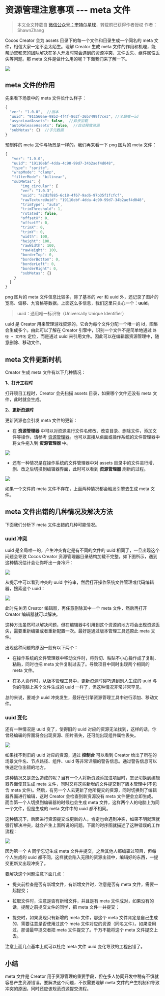 # 资源管理注意事项 --- meta 文件

> 本文全文转载自 [微信公众号：奎特尔星球](https://mp.weixin.qq.com/s/MykJaytb3t_oacude1cvIg)，转载前已获得作者授权
> 作者：ShawnZhang

Cocos Creator 会为 assets 目录下的每一个文件和目录生成一个同名的 meta 文件，相信大家一定不会太陌生。理解 Creator 生成 meta 文件的作用和机理，能帮助您和您的团队解决在多人开发时常会遇到的资源冲突、文件丢失、组件属性丢失等问题。那 meta 文件是做什么用的呢？下面我们来了解一下。

![](meta/missingscript.png)

## meta 文件的作用

先来看下场景中的 meta 文件长什么样子：

```js
{  
  "ver": "1.0.0",  //版本
  "uuid": "911560ae-98b2-4f4f-862f-36b7499f7ce3", //全局唯一id
  "asyncLoadAssets": false,  //异步加载
  "autoReleaseAssets": false,  //自动释放资源
  "subMetas": {}  //子元数据
}
```

预制件的 meta 文件与场景是一样的。我们再来看一下 png 图片的 meta 文件：

```js
{  
   "ver": "1.0.0",
   "uuid": "19110ebf-4dda-4c90-99d7-34b2aef4d048",
   "type": "sprite",
   "wrapMode": "clamp",
   "filterMode": "bilinear",
   "subMetas": {
       "img_circular": {
       "ver": "1.0.3",
       "uuid": "a2d1f885-6c18-4f67-9ad6-97b35f1fcfcf",
       "rawTextureUuid": "19110ebf-4dda-4c90-99d7-34b2aef4d048",
       "trimType": "auto",
       "trimThreshold": 1,
       "rotated": false,
       "offsetX": 0,
       "offsetY": 0,
       "trimX": 0,
       "trimY": 0,
       "width": 100,
       "height": 100,
       "rawWidth": 100,
       "rawHeight": 100,
       "borderTop": 0,
       "borderBottom": 0,
       "borderLeft": 0,
       "borderRight": 0,
       "subMetas": {}
    }
  }
}
```

png 图片的 meta 文件信息比较多，除了基本的 ver 和 uuid 外，还记录了图片的宽高、偏移、九宫格等数据。上面这么多信息，我们这里只关心一个：**uuid**。

> uuid：通用唯一标识符（Universally Unique Identifier）

uuid 是 Creator 用来管理游戏资源的。它会为每个文件分配一个唯一的 id，图集会生成多个。由此可以了解在 Creator 引擎中，识别一个文件不是简单地通过 `路径 + 文件名` 定位，而是通过 uuid 来引用文件。因此可以在编辑器资源管理中，随意删除、移动文件。

## meta 文件更新时机

Creator 生成 meta 文件有以下几种情况：

**1、打开工程时**

打开项目工程时，Creator 会先扫描 assets 目录，如果哪个文件还没有 meta 文件，此时就会生成。

**2、更新资源时**

更新资源也会引发 meta 文件的更新：

- 在 **资源管理器** 中可以对资源进行文件名修改、改变目录、删除文件，添加文件等操作，请参考 [资源管理器](../getting-started/basics/editor-panels/assets.md)。也可以直接从桌面或操作系统的文件管理器中将文件拖入到 **资源管理器** 中。

![](meta/add.png)

- 还有一种情况是在操作系统的文件管理器中对 assets 目录中的文件进行增、删、改之后切换到编辑器界面，此时可以看到 **资源管理器** 刷新的过程。

![](meta/refresh.png)

如果一个文件的 meta 文件不存在，上面两种情况都会触发引擎去生成 meta 文件。

## meta 文件出错的几种情况及解决方法

下面我们分析下 meta 文件出错的几种可能情况。

### uuid 冲突

uuid 是全局唯一的，产生冲突肯定是有不同的文件的 uuid 相同了，一旦出现这个问题会导致 Cocos Creator 资源管理器目录结构加载不完整。如下图所示，遇到这种情况估计会让你吓出一身冷汗：

![](meta/conflict.png)

从提示中可以看到冲突的 uuid 字符串，然后打开操作系统文件管理或代码编辑器，搜索这个 uuid：

![](meta/search_uuid.png)

此时先关闭 Creator 编辑器，再任意删除其中一个 meta 文件，然后再打开 Creator 编辑器就可以解决。

这种方法虽然可以解决问题，但在编辑器中引用到这个资源的地方将会出现资源丢失，需要重新编辑或者重新配置一次。最好是通过版本管理工具还原此 meta 文件。

出现这种问题的原因一般有以下两个：

- 在操作系统的文件管理器中移动文件时，将剪切、粘贴不小心操作成了复制、粘贴，同时也把 meta 文件复制过去了。导致项目中同时出现两个相同的 meta 文件。

- 在多人协作时，从版本管理工具中，更新资源时碰巧遇到别人生成的 uuid 与你的电脑上某个文件生成的 uuid 一样了，但这种情况非常非常罕见。

总的来说，要减少 uuid 冲突发生，最好在引擎资源管理工具中进行添加、移动文件。

### uuid 变化

还有一种情况是 uuid 变了，使得旧的 uuid 对应的资源无法找到，这样的话，你曾经编辑的界面将会出现资源、图片丢失，还可能出现组件属性丢失。

![](meta/lost.png)

如果找不到旧的 uuid 对应的资源，通过 **控制台** 可以看到 Creator 给出了所在的场景文件名、节点路径、组件、uuid 等非常详细的警告信息。通过警告信息可以快速定位出错的地方。

这种情况又是怎么造成的呢？当有一个人将新资源添加进项目时，忘记切换到编辑器界面使其生成 meta 文件，同时又将这些新增的文件提交到了版本管理中(不包含 meta 文件)。然后，有另一个人去更新了他所提交的资源，同时切换到了编辑器界面进行编辑，这时 Creator 会检查到新资源没有 meta 文件便会立即生成。而当第一个人切换到编辑器的时候也会生成 meta 文件，这样两个人的电脑上为同一个文件，但是生成的 meta 文件中的 uuid 都不相同。

这种情况下，后面进行资源提交或更新的人，肯定也会遇到冲突，如果不明就理就强行解决冲突，就会产生上面所说的问题。下面的时序图就描述了这种错误的工作流程：

![](meta/resources.png)

因为第一个 A 同学忘记生成 meta 文件并提交，之后其他人都编辑过项目，但每个人生成的 uuid 都不同，这样就会陷入无限的资源出错中，编辑好的东西，一提交更新又出现冲突了。

要解决这个问题注意下面几点：

- 提交前检查是否有新增文件，有新增文件时，注意是否有 meta 文件，需要一起提交；

- 拉取文件时，注意是否有新增文件，并且是有 meta 文件成对，如果没有的话，提醒之前提交文件的同学，把 meta 文件一并提交；

- 提交时，如果发现只有新增的 meta 文件，那这个 meta 文件肯定是自己生成的，需要注意是否使用过这个 meta 文件对应的资源（同名文件）。如果没用过，那请最早提交者把 meta 文件提交了。千万不能将这个 meta 文件提交上去。

注意上面几点基本上就可以杜绝 meta 文件 uuid 变化导致的工程出错了。

## 小结

meta 文件是 Creator 用于资源管理的重要手段，但在多人协同开发中稍有不慎就容易产生资源错误。要解决这个问题，不仅需要理解 meta 文件的产生机制和导致冲突的原因，同时还应该规范资源提交流程。